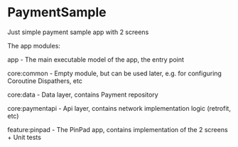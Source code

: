 # PaymentSample
Just simple payment sample app with 2 screens

The app modules:

app 		- The main executable model of the app, the entry point

core:common     - Empty module, but can be used later, e.g. for configuring Coroutine Dispathers, etc

core:data       - Data layer, contains Payment repository

core:paymentapi - Api layer, contains network implementation logic (retrofit, etc)

feature:pinpad  - The PinPad app, contains implementation of the 2 screens + Unit tests
